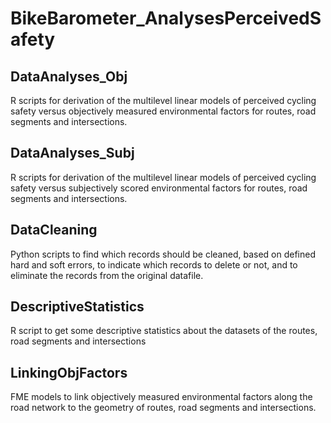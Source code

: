 # BikeBarometer_AnalysesPerceivedSafety

## DataAnalyses_Obj
R scripts for derivation of the multilevel linear models of perceived cycling safety versus objectively measured environmental factors for routes, road segments and intersections.

## DataAnalyses_Subj
R scripts for derivation of the multilevel linear models of perceived cycling safety versus subjectively scored environmental factors for routes, road segments and intersections.

## DataCleaning
Python scripts to find which records should be cleaned, based on defined hard and soft errors, to indicate which records to delete or not, and to eliminate the records from the original datafile.

## DescriptiveStatistics
R script to get some descriptive statistics about the datasets of the routes, road segments and intersections

## LinkingObjFactors
FME models to link objectively measured environmental factors along the road network to the geometry of routes, road segments and intersections.
